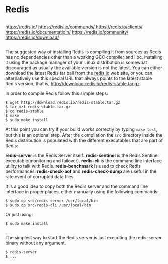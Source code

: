 # Redis


##

https://redis.io/
https://redis.io/commands/
https://redis.io/clients/
https://redis.io/documentatioin/
https://redis.io/community/
https://redis.io/download/


##

The suggested way of installing Redis is compiling it from sources as Redis has no dependencies other than a working GCC compiler and libc.
Installing it using the package manager of your Linux distribution is somewhat discouraged as usually the available version is not the latest.
You can either download the latest Redis tar ball from the [redis.io](http://reids.io/) web site, or you can alternatively use this special URL that always points to the latest stable Redis version, that is, http://download.redis.io/redis-stable.tar.gz.

In order to compile Redis follow this simple steps:

    $ wget http://download.redis.io/redis-stable.tar.gz
    $ tar xzf redis-stable.tar.gz
    $ cd redis-stable
    $ make
    $ sudo make install

At this point you can try if your build works correctly by typing `make test`, but this is an optional step. After the compilation the `src` directory inside the Redis distribution is populated with the different executables that are part of Redis:

__redis-server__ is the Redis Server itself.
__redis-sentinel__ is the Redis Sentinel executable(monitoring and failover).
__redis-cli__ is the command line interface utility to talk with Redis.
__redis-benchmark__ is used to check Redis performances.
__redis-check-aof__ and __redis-check-dump__ are useful in the rate event of corrupted data files.

It is a good idea to copy both the Redis server and the command line interface in proper places, either manually using the following commands:

    $ sudo cp src/redis-server /usr/local/bin
    $ sudo cp src/redis-cli /usr/local/bin

Or just using:

    $ sudo make install

##

The simplest way to start the Redis server is just executing the redis-server binary without any argument.

    $ redis-server
    $ ...


